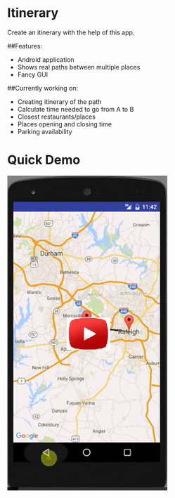 # Itinerary

Create an itinerary with the help of this app.

##Features:
* Android application
* Shows real paths between multiple places
* Fancy GUI

##Currently working on:
* Creating itinerary of the path
* Calculate time needed to go from A to B
* Closest restaurants/places
* Places opening and closing time
* Parking availability


# Quick Demo
[![ScreenShot](https://github.com/arnabsaha1011/mypackse/blob/master/Mar%201/Solution3/Itinerary/screenshots/version%201.0.png)](https://www.youtube.com/watch?v=Xr5GIIHF4_o)
